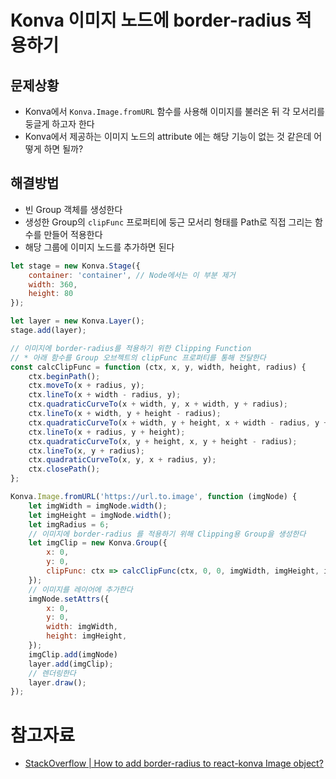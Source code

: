 # Konva 이미지 노드에 border-radius 적용하기

## 문제상황

- Konva에서 `Konva.Image.fromURL` 함수를 사용해 이미지를 불러온 뒤 각 모서리를 둥글게 하고자 한다
- Konva에서 제공하는 이미지 노드의 attribute 에는 해당 기능이 없는 것 같은데 어떻게 하면 될까?

## 해결방법

- 빈 Group 객체를 생성한다
- 생성한 Group의 `clipFunc` 프로퍼티에 둥근 모서리 형태를 Path로 직접 그리는 함수를 만들어 적용한다
- 해당 그룹에 이미지 노드를 추가하면 된다

```javascript
let stage = new Konva.Stage({
    container: 'container', // Node에서는 이 부분 제거
    width: 360,
    height: 80
});

let layer = new Konva.Layer();
stage.add(layer);

// 이미지에 border-radius를 적용하기 위한 Clipping Function
// * 아래 함수를 Group 오브젝트의 clipFunc 프로퍼티를 통해 전달한다
const calcClipFunc = function (ctx, x, y, width, height, radius) {
    ctx.beginPath();
    ctx.moveTo(x + radius, y);
    ctx.lineTo(x + width - radius, y);
    ctx.quadraticCurveTo(x + width, y, x + width, y + radius);
    ctx.lineTo(x + width, y + height - radius);
    ctx.quadraticCurveTo(x + width, y + height, x + width - radius, y + height);
    ctx.lineTo(x + radius, y + height);
    ctx.quadraticCurveTo(x, y + height, x, y + height - radius);
    ctx.lineTo(x, y + radius);
    ctx.quadraticCurveTo(x, y, x + radius, y);
    ctx.closePath();
};

Konva.Image.fromURL('https://url.to.image', function (imgNode) {
    let imgWidth = imgNode.width();
    let imgHeight = imgNode.width();
    let imgRadius = 6;
    // 이미지에 border-radius 를 적용하기 위해 Clipping용 Group을 생성한다
    let imgClip = new Konva.Group({
        x: 0,
        y: 0,
        clipFunc: ctx => calcClipFunc(ctx, 0, 0, imgWidth, imgHeight, imgRadius)
    });
    // 이미지를 레이어에 추가한다
    imgNode.setAttrs({
        x: 0,
        y: 0,
        width: imgWidth,
        height: imgHeight,
    });
    imgClip.add(imgNode)
    layer.add(imgClip);
    // 렌더링한다
    layer.draw();
});
```

# 참고자료

- [StackOverflow | How to add border-radius to react-konva Image object?](https://stackoverflow.com/a/59473573)
